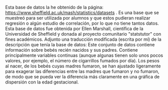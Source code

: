 Esta base de datos la he obtenido de la página: https://www.sheffield.ac.uk/mash/statistics/datasets .
Es una base que se muestreó para ser utilizada por alumnos y que estos pudieran realizar regresión
o algún estudio de correlación, por lo que no tiene tantos datos.
Esta base de datos fue obtenida por Ellen Marshall, científica de la Universidad de Sheffield y 
donada al proyecto comunitario "statstutor" con fines académicos.
Adjunto una traducción modificada (escrita por mí) de la descripción que tenía la base de datos:
Este conjunto de datos contiene información sobre bebés recién nacidos y sus padres.
Contiene principalmente variables continuas (aunque algunas tienen solo unos pocos valores, por ejemplo, el número de cigarrillos fumados por día).
Los pesos al nacer, de los bebés cuyas madres fumaron, se han ajustado ligeramente para exagerar las diferencias entre las madres que fumaron y no fumaron,
de modo que se pueda ver la diferencia más claramente en una gráfica de dispersión con la edad gestacional.
